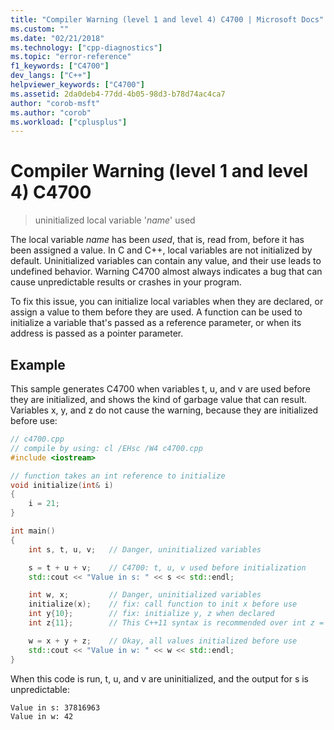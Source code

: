 ```yaml
---
title: "Compiler Warning (level 1 and level 4) C4700 | Microsoft Docs"
ms.custom: ""
ms.date: "02/21/2018"
ms.technology: ["cpp-diagnostics"]
ms.topic: "error-reference"
f1_keywords: ["C4700"]
dev_langs: ["C++"]
helpviewer_keywords: ["C4700"]
ms.assetid: 2da0deb4-77dd-4b05-98d3-b78d74ac4ca7
author: "corob-msft"
ms.author: "corob"
ms.workload: ["cplusplus"]
---
```

# Compiler Warning (level 1 and level 4) C4700

> uninitialized local variable '*name*' used

The local variable *name* has been *used*, that is, read from, before it has been assigned a value. In C and C++, local variables are not initialized by default. Uninitialized variables can contain any value, and their use leads to undefined behavior. Warning C4700 almost always indicates a bug that can cause unpredictable results or crashes in your program.

To fix this issue, you can initialize local variables when they are declared, or assign a value to them before they are used. A function can be used to initialize a variable that's passed as a reference parameter, or when its address is passed as a pointer parameter.

## Example

This sample generates C4700 when variables t, u, and v are used before they are initialized, and shows the kind of garbage value that can result. Variables x, y, and z do not cause the warning, because they are initialized before use:

```cpp
// c4700.cpp
// compile by using: cl /EHsc /W4 c4700.cpp
#include <iostream>

// function takes an int reference to initialize
void initialize(int& i)
{
    i = 21;
}

int main()
{
    int s, t, u, v;   // Danger, uninitialized variables

    s = t + u + v;    // C4700: t, u, v used before initialization
    std::cout << "Value in s: " << s << std::endl;

    int w, x;         // Danger, uninitialized variables
    initialize(x);    // fix: call function to init x before use
    int y{10};        // fix: initialize y, z when declared
    int z{11};        // This C++11 syntax is recommended over int z = 11;

    w = x + y + z;    // Okay, all values initialized before use
    std::cout << "Value in w: " << w << std::endl;
}
```

When this code is run, t, u, and v are uninitialized, and the output for s is unpredictable:

```Output
Value in s: 37816963
Value in w: 42
```
